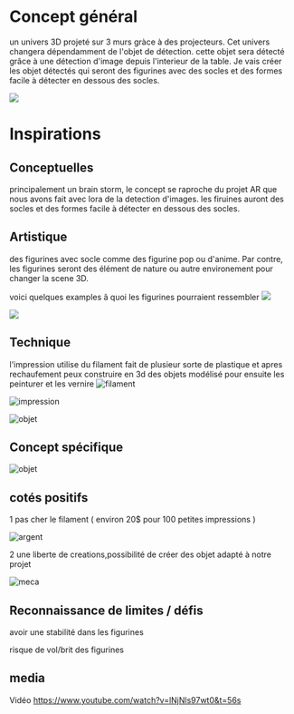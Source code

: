# Concept général 
un univers 3D projeté sur 3 murs gràce à des projecteurs. Cet univers changera dépendamment de l'objet de détection. cette objet sera détecté grâce à une détection d'image depuis l'interieur de la table.
Je vais créer les objet détectés qui seront des figurines avec des socles et des formes facile à détecter en dessous des socles.

![](media/img/projet_finale.PNG)

# Inspirations 

## Conceptuelles
principalement un brain storm, le concept se raproche du projet AR que nous avons fait avec lora de la detection d'images.
les firuines auront des socles et des formes facile à détecter en dessous des socles.

## Artistique 
des figurines avec socle comme des figurine pop ou d'anime. Par contre, les figurines seront des élément de nature ou autre environement pour changer la scene 3D.

voici quelques examples â quoi les figurines pourraient ressembler
![](media/img/arbre.png)

![](media/img/vague.png)




## Technique

l'impression utilise du filament fait de plusieur sorte de plastique et apres rechaufement peux construire en 3d des objets modélisé pour ensuite les peinturer et les vernire
![filament](media/img/filament.jpg)

 ![impression](media/img/impression.jpg)

 ![objet](media/img/objet.jpg)

## Concept spécifique

 ![objet](media/img/figurine_arbre.png)

## cotés positifs

1 pas cher le filament ( environ 20$ pour 100 petites impressions )

![argent](media/img/argent.jpg)

2 une liberte de creations,possibilité de créer des objet adapté à notre projet

![meca](media/img/meca.jpg)


## Reconnaissance de limites / défis 

avoir une stabilité dans les figurines

risque de vol/brit des figurines

## media
 
Vidéo https://www.youtube.com/watch?v=lNjNls97wt0&t=56s



